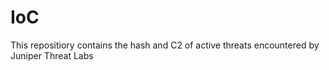 # IoC
This repositiory contains the hash and C2 of active threats encountered by Juniper Threat Labs

